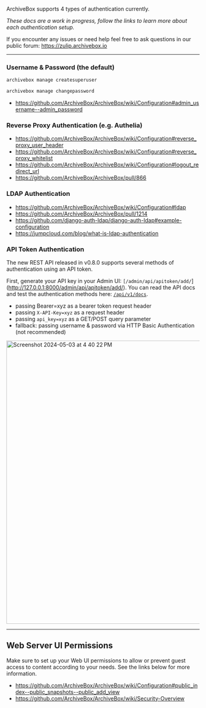 ArchiveBox supports 4 types of authentication currently.

*These docs are a work in progress, follow the links to learn more about each authentication setup.*  

If you encounter any issues or need help feel free to ask questions in our public forum: https://zulip.archivebox.io

---

### Username & Password (the default)

```bash
archivebox manage createsuperuser

archivebox manage changepassword
```

- https://github.com/ArchiveBox/ArchiveBox/wiki/Configuration#admin_username--admin_password

### Reverse Proxy Authentication (e.g. Authelia)

- https://github.com/ArchiveBox/ArchiveBox/wiki/Configuration#reverse_proxy_user_header
- https://github.com/ArchiveBox/ArchiveBox/wiki/Configuration#reverse_proxy_whitelist
- https://github.com/ArchiveBox/ArchiveBox/wiki/Configuration#logout_redirect_url
- https://github.com/ArchiveBox/ArchiveBox/pull/866

### LDAP Authentication

- https://github.com/ArchiveBox/ArchiveBox/wiki/Configuration#ldap
- https://github.com/ArchiveBox/ArchiveBox/pull/1214
- https://github.com/django-auth-ldap/django-auth-ldap#example-configuration
- https://jumpcloud.com/blog/what-is-ldap-authentication

### API Token Authentication

The new REST API released in v0.8.0 supports several methods of authentication using an API token.

First, generate your API key in your Admin UI: `[/admin/api/apitoken/add/`](http://127.0.0.1:8000/admin/api/apitoken/add/).
You can read the API docs and test the authentication methods here: [`/api/v1/docs`](http://127.0.0.1:8000/api/v1/docs).

- passing Bearer=xyz as a bearer token request header
- passing `X-API-Key=xyz` as a request header
- passing `api_key=xyz` as a GET/POST query parameter
- fallback: passing username & password via HTTP Basic Authentication (not recommended)

<img width="738" alt="Screenshot 2024-05-03 at 4 40 22 PM" src="https://github.com/ArchiveBox/ArchiveBox/assets/511499/ad914143-f48b-4d4e-aa8c-f89a2c70cee7">

---

## Web Server UI Permissions

Make sure to set up your Web UI permissions to allow or prevent guest access to content according to your needs. See the links below for more information.

- https://github.com/ArchiveBox/ArchiveBox/wiki/Configuration#public_index--public_snapshots--public_add_view
- https://github.com/ArchiveBox/ArchiveBox/wiki/Security-Overview